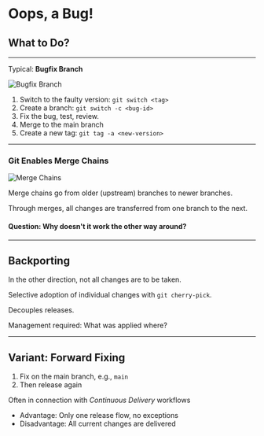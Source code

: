 # Oops, a Bug!


## What to Do?

---


Typical: **Bugfix Branch**

![Bugfix Branch](bugfix-branch.png)

 1. Switch to the faulty version: `git switch <tag>`
 1. Create a branch: `git switch -c <bug-id>`
 1. Fix the bug, test, review.
 1. Merge to the main branch
 1. Create a new tag: `git tag -a <new-version>`


---


### Git Enables Merge Chains

![Merge Chains](abb-merge-ketten.png)

Merge chains go from older (upstream) branches to newer branches.

Through merges, all changes are transferred from one branch to the next.

#### Question: Why doesn't it work the other way around?


---


## Backporting

In the other direction,
not all changes are to be taken.

Selective adoption of individual changes with `git cherry-pick`.

Decouples releases.

Management required: What was applied where?


---


## Variant: Forward Fixing

 1. Fix on the main branch, e.g., `main`
 1. Then release again

Often in connection with *Continuous Delivery* workflows

 * Advantage: Only one release flow, no exceptions
 * Disadvantage: All current changes are delivered

